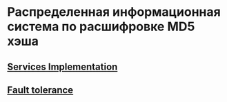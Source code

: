 # Распределенная информационная система по расшифровке MD5 хэша
## [Services Implementation](lab1)
## [Fault tolerance](lab2)